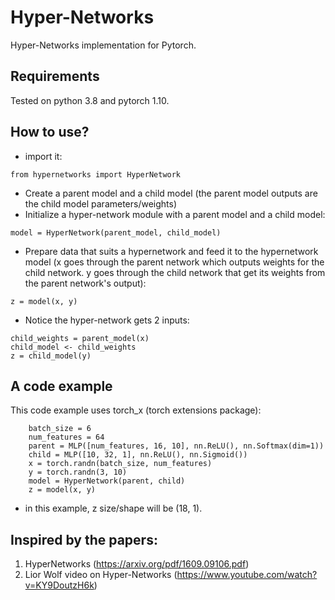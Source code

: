# Hyper-Networks
Hyper-Networks implementation for Pytorch.

## Requirements
Tested on python 3.8 and pytorch 1.10.

## How to use?
- import it:
```
from hypernetworks import HyperNetwork
```
- Create a parent model and a child model (the parent model outputs are the child model parameters/weights)
- Initialize a hyper-network module with a parent model and a child model:
```
model = HyperNetwork(parent_model, child_model)
```
- Prepare data that suits a hypernetwork and feed it to the hypernetwork model (x goes through the parent network which outputs weights for the child network. y goes through the child network that get its weights from the parent network's output):
```
z = model(x, y)
```
- Notice the hyper-network gets 2 inputs:
```
child_weights = parent_model(x)
child_model <- child_weights
z = child_model(y)
```
## A code example
This code example uses torch_x (torch extensions package):
```
    batch_size = 6
    num_features = 64
    parent = MLP([num_features, 16, 10], nn.ReLU(), nn.Softmax(dim=1))
    child = MLP([10, 32, 1], nn.ReLU(), nn.Sigmoid())
    x = torch.randn(batch_size, num_features)
    y = torch.randn(3, 10)
    model = HyperNetwork(parent, child)
    z = model(x, y)
```
- in this example, z size/shape will be (18, 1).



## Inspired by the papers:
1. HyperNetworks (https://arxiv.org/pdf/1609.09106.pdf)
2. Lior Wolf video on Hyper-Networks (https://www.youtube.com/watch?v=KY9DoutzH6k)

